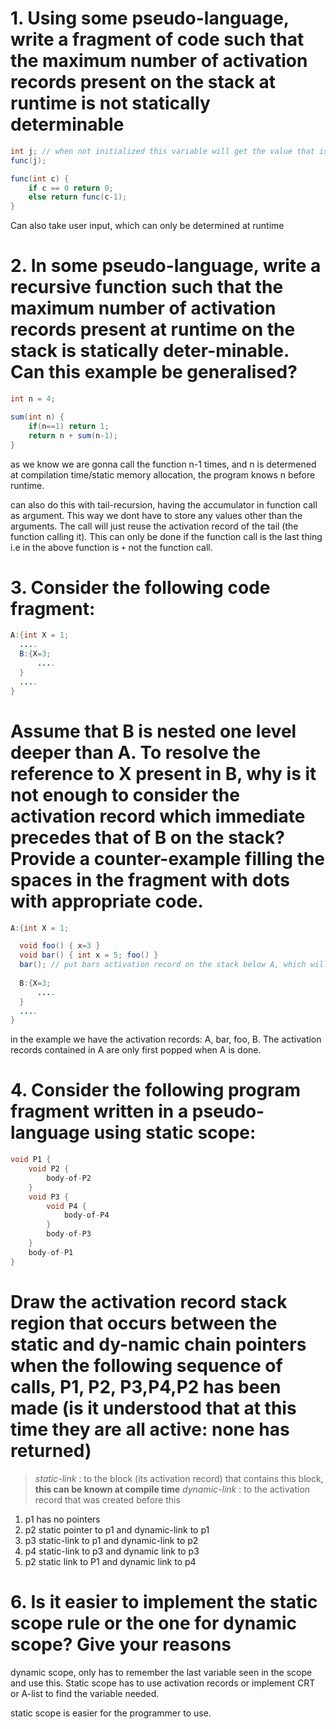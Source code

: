 # 1. Using some pseudo-language, write a fragment of code such that the maximum number of activation records present on the stack at runtime is not statically determinable
```java
int j; // when not initialized this variable will get the value that is stored at the address it gets at runtime when executing the program
func(j);

func(int c) {
	if c == 0 return 0;
	else return func(c-1);
}
```
Can also take user input, which can only be determined at runtime

# 2. In some pseudo-language, write a recursive function such that the maximum number of activation records present at runtime on the stack is statically deter-minable. Can this example be generalised?
```java
int n = 4;

sum(int n) {
	if(n==1) return 1;
	return n + sum(n-1);
}
```
as we know we are gonna call the function n-1 times, and n is determened at compilation time/static memory allocation, the program knows n before runtime.

can also do this with tail-recursion, having the accumulator in function call as argument. This way we dont have to store any values other than the arguments. The call will just reuse the activation record of the tail (the function calling it). This can only be done if the function call is the last thing i.e in the above function is `+` not the function call.

# 3. Consider the following code fragment:
```java
A:{int X = 1;
  ....
  B:{X=3;
	  ....
  }
  ....
}
```
# Assume that B is nested one level deeper than A. To resolve the reference to X present in B, why is it not enough to consider the activation record which immediate precedes that of B on the stack? Provide a counter-example filling the spaces in the fragment with dots with appropriate code.


```java
A:{int X = 1;

  void foo() { x=3 }
  void bar() { int x = 5; foo() }
  bar(); // put bars activation record on the stack below A, which will put foo() on top of bar() aswel
  
  B:{X=3;
	  ....
  }
  ....
}
```
in the example we have the activation records: A, bar, foo, B. The activation records contained in A are only first popped when A is done. 

# 4. Consider the following program fragment written in a pseudo-language using static scope:
```c
void P1 {
	void P2 { 
		body-of-P2
	}
	void P3 {
		void P4 { 
			body-of-P4
		}
		body-of-P3
	}
	body-of-P1
}
```
# Draw the activation record stack region that occurs between the static and dy-namic chain pointers when the following sequence of calls, P1, P2, P3,P4,P2 has been made (is it understood that at this time they are all active: none has returned)
> _static-link_ : to the block (its activation record) that contains this block, **this can be known at compile time**
> _dynamic-link_ : to the activation record that was created before this

1. p1 has no pointers
2. p2 static pointer to p1 and  dynamic-link to p1
3. p3 static-link to p1 and dynamic-link to p2
4. p4 static-link to p3  and dynamic link to p3
5. p2 static link to P1 and dynamic link to p4

# 6. Is it easier to implement the static scope rule or the one for dynamic scope? Give your reasons
dynamic scope, only has to remember the last variable seen in the scope and use this. Static scope has to use activation records or implement CRT or A-list to find the variable needed.

static scope is easier for the programmer to use. 


